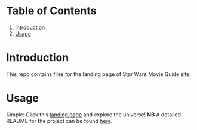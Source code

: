 
# Table of Contents

1.  [Introduction](#org845e4f8)
2.  [Usage](#org99886e6)


<a id="org845e4f8"></a>

# Introduction

This repo contains files for the landing page of Star Wars
Movie Guide site.


<a id="org99886e6"></a>

# Usage

Simple: Click this [landing page](https://fk2019.github.io/home/) and explore
the universe!
****NB**** A detailed README for the project can be found [here](https://github.com/fk2019/Star_Wars_Movie_Guide#table-of-contents).

